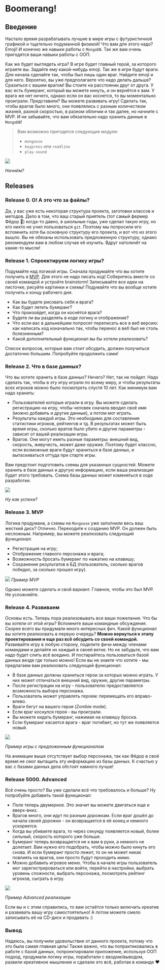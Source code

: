 # Boomerang!

## Введение
Настало время разрабатывать лучшие в мире игры с футуристичной графикой и тщательно подуманной физикой! Что вам для этого надо? Emoji! И конечно же навыки работы с `MongoDB`. Так же вам очень пригодятся ваши навыки работы с ООП.

Как же будет выглядеть игра? В игре будет главный герой, за которого играете вы. Задайте ему какой-нибудь emoji. Так же в игре будут враги. Для начала сделайте так, чтобы был лишь один враг. Найдите emoji и для него. Вероятно, вы уже предполагаете что надо делать дальше? Сразиться с вашим врагом! Вы стоите на расстоянии друг от друга. У вас есть бумеранг, который вы можете кинуть, и он вернётся к вам. У врага же нет ничего, однако если он вас коснется, то вы моментально проиграли. Представили? Вы можете развивать игру! Сделать так, чтобы врагов было много, они появлялись с разным количеством жизней, разной скоростью, в разном обличии и так далее, но начните с MVP. И не забывайте, что вам обязательно надо хранить данные в `MongoDB`!

> Вам возможно пригодятся следующие модули:
>- `mongoose`
>- `keypress` или `readline`
>- `play-sound`

![](readme-assets/xena.jpg)

*Начнём?*


## Releases

### Release 0. О! А это что за файлы?
Да, у вас уже есть некоторая структура проекта, заготовки классов и методов. Дело в том, что ваш старый приятель (тот самый фермер Фёдор :tractor:) когда-то давно, в школьные годы, уже сделал такую игру, но его никто не учил пользоваться `git`. Поэтому мы попросили его вспомнить хотя бы основную структуру его проекта, и вот что из этого вышло. Вы не обязаны использовать предложенную структуру, однако рекомендуем вам  в любом случае её изучить. Вдруг натолкнёт на какие-то мысли! 

### Release 1. Спроектируем логику игры?
Подумайте над логикой игры. Сначала продумайте что вы хотите получить в [MVP](https://en.wikipedia.org/wiki/Minimum_viable_product). Для этого не надо писать код! Соберитесь вместе со своей командой и устройте brainstorm! Записывайте все идеи на листочке, рисуйте картинки и схемы! Подумайте что вы вообще хотите получить к концу рабочего дня.

- Как вы будете рисовать себя и врага? 
- Как будет лететь бумеранг? 
- Что произойдет, когда он коснётся врага? 
- Будете ли вы разделять в коде логику и отображение? 
- Что если вас в дальнейшем попросят переписать все в веб версию: как написать код изначально так, чтобы перенос в веб был не столь болезненным?
- Какой дополнительный функционал вы бы хотели реализовать?

Список вопросов, которые вам стоит обсудить, должен получиться достаточно большим. Попробуйте продолжить сами!


### Release 2. Что в базе данных?

Что вы хотите хранить в базе данных? Ничего? Нет, так не пойдет. Надо сделать так, чтобы в эту игру играли по всему миру, и чтобы результаты всех игроков можно было посмотреть спустя 10 лет. Как минимум вам надо хранить: 
- Пользователей которые играли в игру. Вы можете сделать регистрацию на игру, чтобы человек сначала вводил своё имя (можно добавить и другие данные), а потом мог играть.
- Результаты каждой игры. Это необходимо для составления статистики игроков, рейтингов и тд. В результатах может быть время игры, сколько врагов было убито и другие параметры - зависит от вашей реализации игры.
- Врагов. Они могут иметь разные параметры: внешний вид, скорость, живучесть, может даже оружие. Поэтому будет классно, если возможные враги будут храниться в базе данных, и вытаскиваться оттуда при старте игры.

Вам предстоит подготовить схемы для указанных сущностей. Можете хранить в базе данных и другую информацию, если ваша реализация будет этого требовать. Схема базы данных может изменяться в ходе разработки.

![](readme-assets/mem.jpg)

*Ну как успехи?*


### Release 3. MVP
Логика продумана, а схемы на `Mongoose` уже заполнили весь ваш жесткий диск? Отлично. Переходите к созданию MVP. Он должен быть несложным. Например, вы можете реализовать следующий функционал:
- Регистрация на игру;
- Отображение главного персонажа и врага;
- Возможность бросать бумеранг по нажатию на клавишу;
- Сохранение результатов в БД (пользователь, сколько врагов победил, за сколько прошел игру).

![](readme-assets/boomerang-0.gif)
*Пример MVP*


Однако можете сделать и свой вариант. Главное, чтобы это был MVP. Не усложняйте.



### Release 4. Развиваем

Основы есть. Теперь пора реализовывать все ваши пожелания. Что бы вы хотели от этой игры? Вспомните ваши командные обсуждения. Скорее всего вы придумали много интересных фич. Какой функционал вы хотите реализовать в первую очередь? **Можно вернуться к этапу проектирования и еще раз всё обсудить со своей командой.** Развивайте игру в любую сторону, поделите фичи между членами командами и делайте их каждый в своей ветке. Но не забудьте, что вам надо будет слить всё воедино. И постарайтесь пользоваться базой данных везде где только можно!
Если вы не знаете что хотите - мы предлагаем вам реализовать следующий функционал:
- В базе данных должны храниться герои за которых можно играть. У них может отличаться внешний вид, оружие, другие параметры.
- После регистрации на игру - пользователю предоставляется возможность выбора персонажа.
- Пользователь может управлять героем: перемещать его вправо-влево.
- Враги бегут на вашего героя (Zombie mode).
- Если враг коснулся героя - вы проиграли.
- Вы можете кидать бумеранг, нажимая на клавишу броска.
- Если бумеранг касается врага - враг погибает, но тут же появляется новый. 


![](readme-assets/boomerang-1.gif)

*Пример игры с предложенным функционалом*

На анимации выше отсутствует выбор персонажа, так как Фёдор в своё время не смог вытащить эту информацию из базы данных. К счастью у вас с базами данных дела обстоят намного лучше!



### Release 5000. Advanced

Всё очень просто? Вы уже сделали всё что требовалось и больше? Ну попробуйте добавить такой функционал:
- Поле теперь двумерное. Это значит вы можете двигаться еще и вверх-вниз.
- Врагов много, они идут по разным дорожкам. Если враг дошёл до начала своей дорожки - он возвращается в её конец и немного ускоряется.
- Когда вы убиваете врага, то через секунду появляется новый, более сильный, скорость которого уже больше.
- Бумеранг теперь возвращается не к вам в руки, а немного не долетает. Вам нужно его подобрать, чтобы можно было кинуть его снова. И если бумеранг просто лежит, то он не может никак повлиять на врагов, они просто будут проходить мимо.
- Можно добавить игровое меню. Чтобы в начале игры пользователь мог зарегистрироваться или войти, перейти в настройки, выбрать уровень сложности, выбрать персонажа, посмотреть рейтинг игроков, сыграть в игру.

![](readme-assets/boomerang-advanced.gif)

*Пример Advanced реализации*

Если вы и с этим справились, то вам остаётся только включать креатив и развивать вашу игру самостоятельно! А потом можете смело записывать её на CD-диск и продавать :)


### Вывод
Надеюсь, вы получили удовольствие от данного проекта, потому что это была самая главная цель! Также важно, что вы попрактиковались в работе с базой данных, попроектировали приложение, используя ООП подход, продумали логику игры, поработали с вводом/выводом, развили креативное мышление и сделали это всё, работая в команде ❤
